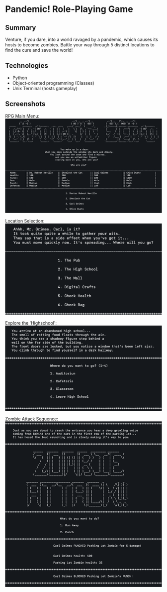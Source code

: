 # Pandemic! Role-Playing Game

## Summary

Venture, if you dare, into a world ravaged by a pandemic, which causes its hosts to become zombies. Battle your way through 5 distinct locations to find the cure and save the world!

## Technologies

* Python
* Object-oriented programming (Classes)
* Unix Terminal (hosts gameplay)

## Screenshots

RPG Main Menu:
![RPG Main Menu](images/main_menu.png)

Location Selection:
![Location Selection](images/location_selection_menu.png)

Explore the 'Highschool':
![Highschool](images/highschool_menu.png)

Zombie Attack Sequence:
![Zombie Attack](images/zombie_attack.png)
